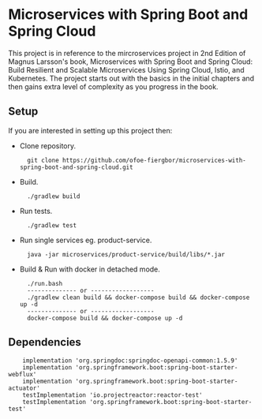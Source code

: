 # Microservices with Spring Boot and Spring Cloud

This project is in reference to the mircroservices project in 2nd Edition of Magnus Larsson's book, 
Microservices with Spring Boot and Spring Cloud: Build Resilient and Scalable Microservices Using Spring Cloud, Istio, and Kubernetes.
The project starts out with the basics in the initial chapters and then gains extra level of complexity as you progress in the book.

## Setup

If you are interested in setting up this project then:

* Clone repository.

        git clone https://github.com/ofoe-fiergbor/microservices-with-spring-boot-and-spring-cloud.git
* Build.

        ./gradlew build
* Run tests.

        ./gradlew test

* Run single services eg. product-service.

        java -jar microservices/product-service/build/libs/*.jar

* Build & Run with docker in detached mode.

        ./run.bash
        -------------- or ------------------
        ./gradlew clean build && docker-compose build && docker-compose up -d
        -------------- or ------------------
        docker-compose build && docker-compose up -d

## Dependencies

        implementation 'org.springdoc:springdoc-openapi-common:1.5.9'
        implementation 'org.springframework.boot:spring-boot-starter-webflux'
        implementation 'org.springframework.boot:spring-boot-starter-actuator'
        testImplementation 'io.projectreactor:reactor-test'
        testImplementation 'org.springframework.boot:spring-boot-starter-test'

